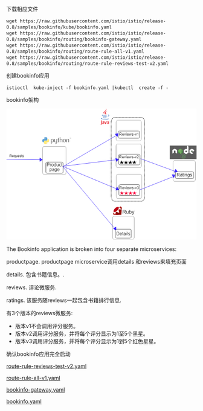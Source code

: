 下载相应文件

```
wget https://raw.githubusercontent.com/istio/istio/release-0.8/samples/bookinfo/kube/bookinfo.yaml
wget https://raw.githubusercontent.com/istio/istio/release-0.8/samples/bookinfo/routing/bookinfo-gateway.yaml
wget https://raw.githubusercontent.com/istio/istio/release-0.8/samples/bookinfo/routing/route-rule-all-v1.yaml
wget https://raw.githubusercontent.com/istio/istio/release-0.8/samples/bookinfo/routing/route-rule-reviews-test-v2.yaml
```

创建bookinfo应用

```
istioctl  kube-inject -f bookinfo.yaml |kubectl  create -f -
```

bookinfo架构

![](/assets/bookinfoimport.png)

The Bookinfo application is broken into four separate microservices:

productpage. productpage microservice调用details 和reviews来填充页面

details. 包含书籍信息。.

reviews. 评论微服务.

ratings. 该服务随reviews一起包含书籍排行信息.

有3个版本的reviews微服务:

* 版本v1不会调用评分服务。
* 版本v2调用评分服务，并将每个评分显示为1至5个黑星。
* 版本v3调用评分服务，并将每个评分显示为1到5个红色星星。



确认bookinfo应用完全启动

[route-rule-reviews-test-v2.yaml](https://github.com/w564791/kubernets_gitbook/blob/master/assets/route-rule-reviews-test-v2.yaml)

[route-rule-all-v1.yaml](https://github.com/w564791/kubernets_gitbook/blob/master/assets/route-rule-all-v1.yaml)

[bookinfo-gateway.yaml](https://github.com/w564791/kubernets_gitbook/blob/master/assets/bookinfo-gateway.yaml)

[bookinfo.yaml](https://github.com/w564791/kubernets_gitbook/blob/master/assets/bookinfo.yaml)

